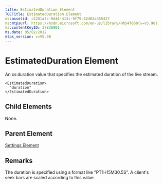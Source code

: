 ```yaml
---
title: EstimatedDuration Element
TOCTitle: EstimatedDuration Element
ms:assetid: c4281a2c-9d44-413c-9f79-62402a355427
ms:mtpsurl: https://msdn.microsoft.com/en-us/library/Hh547060(v=VS.90)
ms:contentKeyID: 37836901
ms.date: 05/02/2012
mtps_version: v=VS.90
---
```


# EstimatedDuration Element

An xs:duration value that specifies the estimated duration of the live stream.

    <EstimatedDuration>
      "duration"
    </EstimatedDuration>

## Child Elements

None.

## Parent Element

[Settings Element](settings-element.md)

## Remarks

The duration is specified using a format like "PT1H15M30.5S". A client's seek bars are scaled according to this value.

